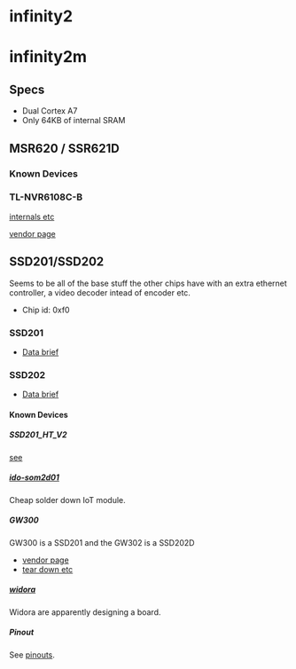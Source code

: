 # infinity2

# infinity2m

## Specs

- Dual Cortex A7
- Only 64KB of internal SRAM

## MSR620 / SSR621D

### Known Devices

### TL-NVR6108C-B

[internals etc](tlnvr6108cb/)

[vendor page](https://www.tp-link.com.cn/product_1497.html#tag)

## SSD201/SSD202

Seems to be all of the base stuff the other chips have with an extra ethernet
controller, a video decoder intead of encoder etc.

- Chip id: 0xf0

### SSD201

- [Data brief](SSD201_pb_S_v01.pdf)

### SSD202

- [Data brief](SSD202D_pb_S_v01.pdf)

#### Known Devices

##### SSD201_HT_V2

[see](ssd201_ht_v2/)

##### [ido-som2d01](http://www.wireless-tag.cn/portfolio/ido-som2d01-2/)

Cheap solder down IoT module.

##### GW300

GW300 is a SSD201 and the GW302 is a SSD202D

- [vendor page](http://myzr.com.cn/public/index/index/product/id/115.html)
- [tear down etc](gw300)

##### [widora](https://github.com/widora/SSD202)

Widora are apparently designing a board.

##### Pinout

See [pinouts](pinouts.md).
